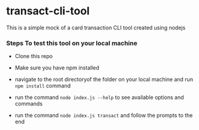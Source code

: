 # transact-cli-tool
This is a simple mock of a card transaction CLI tool created using nodejs

### Steps To test this tool on your local machine

*  Clone this repo 

* Make sure you have npm installed 

* navigate to the root directoryof the folder on your local machine and run `npm install` command

* run the command `node index.js --help` to see available options and commands

* run the command `node index.js transact` and follow the prompts to the end



    


